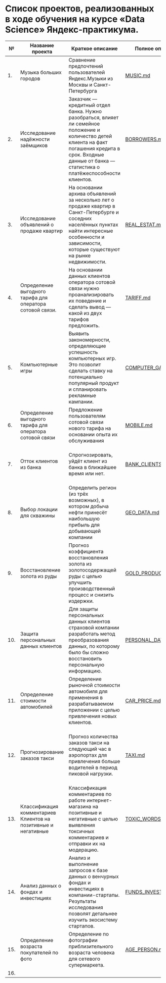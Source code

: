 # Список проектов, реализованных в ходе обучения на курсе «Data Science» Яндекс-практикума.

|№|Название проекта|Краткое описание|Полное описание|Рабочая тетрадь - Notebook|Используемые библиотеки|
|---|---|---|---|---|---|
|1.|Музыка больших городов|Сравнение предпочтений пользователей Яндекс.Музыки из Москвы и Санкт-Петербурга|[MUSIC.md](./data_science_03_basic_MUSIC_MOSCOW_SPB/README_03_MUSIC_MOSCOW_SPB.md "README.md")|[MUSIC.ipynb](./data_science_03_basic_MUSIC_MOSCOW_SPB/ds_sprint03_music.ipynb "notebook.ipynb")|pandas|
|2.|Исследование надёжности заёмщиков|Заказчик — кредитный отдел банка. Нужно разобраться, влияет ли семейное положение и количество детей клиента на факт погашения кредита в срок. Входные данные от банка — статистика о платёжеспособности клиентов.|[BORROWERS.md](./data_science_04_data_preprocessing_RELIABILITY_BORROWERS/README_04_RELIABILITY_BORROWERS.md "README.md")|[BORROWERS.ipynb part-1](./data_science_04_data_preprocessing_RELIABILITY_BORROWERS/ds_sprint04_n1_data_preprocessing_RELIABILITY_BORROWERS.ipynb "notebook1.ipynb") [BORROWERS.ipynb part-2](./data_science_04_data_preprocessing_RELIABILITY_BORROWERS/ds_sprint04_n2_data_preprocessing_RELIABILITY_BORROWERS.ipynb "notebook2.ipynb")|pandas|
|3.|Исследование объявлений о продаже квартир|На основании архива объявлений за несколько лет о продаже квартир в Санкт-Петербурге и соседних населённых пунктах найти интересные особенности и зависимости, которые существуют на рынке недвижимости.|[REAL_ESTAT.md](./data_science_05_research_data_analysis_REAL_ESTATE_SPB/README_05_REAL_ESTATE_SPB.md "README.md")|[REAL_ESTAT.ipynb](./data_science_05_research_data_analysis_REAL_ESTATE_SPB/ds_sprint05_project_real_estate_SPb_.ipynb "notebook.ipynb")|pandas|
|4.|Определение выгодного тарифа для оператора сотовой связи.|На основании данных клиентов оператора сотовой связи нужно проанализировать их поведение и сделать вывод — какой из двух тарифов предложить.|[TARIFF.md](./data_science_06_statistic_BEST_CELLULAR_TARIFF/README_06_BEST_CELLULAR_TARIFF.md "README.md")|[TARIFF.ipynb](./data_science_06_statistic_BEST_CELLULAR_TARIFF/ds_sprint06_statistic_BEST_CELLULAR_TARIFF "notebook.ipynb")|pynb	pandas, numpy, matplotlib, seaborn|
|5.|Компьютерные игры|Выявить закономерности, определяющие успешность компьютерных игр. Это позволит сделать ставку на потенциально популярный продукт и спланировать рекламные кампании.|[COMPUTER_GAMES.md](./data_science_08_module1_final_project_COMPUTER_GAMES/README_08_COMPUTER_GAMES.md)|[COMPUTER_GAMES.ipynb](./data_science_08_module1_final_project_COMPUTER_GAMES/ds_sprint_08_COMPUTER_GAMES.ipynb)|pandas, matplotlib, numpy, scipy|
|6.|Определение выгодного тарифа для оператора сотовой связи|Предложение пользователям сотовой связи нового тарифа на основании опыта их обслуживания|[MOBILE.md](./data_science_09_ML_learning_with_teacher_MOBILE_COMPANY/README_09_MOBILE_COMPANY.md)|[MOBILE.ipynb](./data_science_09_ML_learning_with_teacher_MOBILE_COMPANY/ds_sprint09_ML_MOBILE_COMPANY.ipynb)|pandas, seaborn, skimpy, matplotlib, sklearn, tqdm|
|7.|Отток клиентов из банка|Спрогнозировать, уйдёт клиент из банка в ближайшее время или нет.|[BANK_CLIENTS.md](./data_science_10_ML_learning_with_teacher_BANK_CLIENTS/README_10_BANK_CLIENTS.md)|[BANK_CLIENTS.ipynb](./data_science_10_ML_learning_with_teacher_BANK_CLIENTS/ds_sprint10_BANK_CLIENTS.ipynb)|pandas, seaborn, matplotlib, sklearn, imblearn, tqdm, fast_ml|
|8.|Выбор локации для скважины|Определить регион (из трёх возможных), в котором добыча нефти принесёт наибольшую прибыль для добывающей компании|[GEO_DATA.md](./data_science_11_ML_learning_in_business_GEO_DATA/README_11_GEO_DATA.md)|[GEO_DATA.ipynb](./data_science_11_ML_learning_in_business_GEO_DATA/ds_sprint10_BANK_CLIENTS.ipynb)|ipynb	pandas, numpy, matplotlib, seaborn, scipy, sklearn|
|9.|Восстановление золота из руды|Прогноз коэффициента восстановления золота из золотосодержащей руды с целью улучшить производственный процесс и снизить издержки.|[GOLD_PRODUCER.md](./data_science_12_ML_modul2_final_project_GOLD_PRODUCER/README_12_GOLD_PRODUCER.md)|[GOLD_PRODUCER.ipynb](./data_science_12_ML_modul2_final_project_GOLD_PRODUCER/ds_sprint12_GOLD_PRODUCER.ipynb)|pandas, numpy, matplotlib, seaborn, tqdm, sklearn|
|10.|Защита персональных данных клиентов|Для защиты персональных данных клиентов страховой компании разработать метод преобразования данных, по которому было бы сложно восстановить персональную информацию.|[PERSONAL_DATA.md](./data_science_13_ML_linear_algerba_PERSONAL_DATA/README_13_PERSONAL_DATA.md)|[PERSONAL_DATA.ipynb](./data_science_13_ML_linear_algerba_PERSONAL_DATA/ds_sprint13_PERSONAL_DATA.ipynb)|pandas, numpy, seaborn, matplotlib, sklearn|
|11.|Определение стоимости автомобилей|Определение рыночной стоимости автомобиля для применения в разрабатываемом приложении с целью привлечения новых клиентов.|[CAR_PRICE.md](./data_science_14_ML_numerical_methods_AUTO_PRICE/README_14_AUTO_PRICE.md)|[CAR_PRICE.ipynb](./data_science_14_ML_numerical_methods_AUTO_PRICE/ds_sprint14_AUTO_PRICE.ipynb)|pandas, numpy, matplotlib, seaborn, skimpy, tqdm, sklearn, lightgbm, catboost, xgboost|
|12.|Прогнозирование заказов такси|Прогноз количества заказов такси на следующий час в аэропортах для привлечения больше водителей в период пиковой нагрузки.|[TAXI.md](./data_science_15_ML_time_series_ORDERING_TAXI/README_15_ORDERING_TAXI.md)|[TAXI.ipynb](./data_science_15_ML_time_series_ORDERING_TAXI/ds_sprint15_ORDERING_TAXI.ipynb)|pandas, matplotlib, numpy, os, time, seaborn, tqdm, sklearn, lightgbm, catboost, xgboost, statsmodels|
|13.|Классификация комментариев Клиентов на позитивные и негативные|Классификация комментариев по работе интернет-магазина на позитивные и негативные с целью выявления токсичных комментариев и отправки их на модерацию.|[TOXIC_WORDS.md](./data_science_16_ML_for_texts_TOXIC_WORDS/README_16_TOXIC_WORDS.md)|[TOXIC_WORDS.ipynb](./data_science_16_ML_for_texts_TOXIC_WORDS/ds_sprint16_TOXIC_WORDS.ipynb)|pandas, numpy, matplotlib, tqdm, nltk, sklearn, lightgbm, seaborn, xgboost|
|14.|Анализ данных о фондах и инвестициях|Анализ и выполнение запросов к базе данных о венчурных фондах и инвестициях в компании-стартапы. Результаты исследования позволят детальнее изучить экосистему стартапов.|[FUNDS_INVESTMENTS.md](./data_science_17_SQL_DATA_FUNDS_INVESTMENTS/README_17_SQL_INVESTMENT_FUNDS.md)|[FUNDS_INVESTMENTSipynb](./data_science_17_SQL_DATA_FUNDS_INVESTMENTS/ds_sprint_17_SQL_INVESTMENT_FUNDS.ipynb)|SQL|
|15.|Определение возраста покупателей по фото|Определение по фотографии приблизительного возраста человека для сетевого супермаркета.|[AGE_PERSON.md](./data_science_18_computer_vision_AGE_PERSON/README_18_AGE_PERSON.md)|[AGE_PERSON.ipynb](./data_science_18_computer_vision_AGE_PERSON/ds_sprint18_computer_vision_final.ipynb)|pandas, matplotlib, tensorflow|
|16.||||||					

